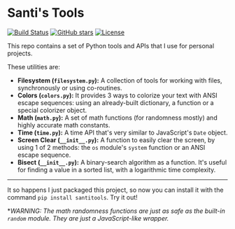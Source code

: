 # Santi's Tools

[![Build Status](https://github.com/santi100a/santitools-python/actions/workflows/ci.yml/badge.svg)](https://github.com/santi100a/santitools-python/actions)
[![GitHub stars](https://img.shields.io/github/stars/santi100a/santitools-python.svg)](https://github.com/santi100a/santitools-python)
[![License](https://img.shields.io/github/license/santi100a/santitools-python.svg)](https://github.com/santi100a/santitools-python)

This repo contains a set of Python tools and APIs that I use for personal projects.

These utilities are:

- **Filesystem (`filesystem.py`):** A collection of tools for working with files, synchronously or using co-routines.
- **Colors (`colors.py`):** It provides 3 ways to colorize your text with ANSI escape sequences: using an already-built dictionary, a function or a special colorizer object.
- **Math (`math.py`):** A set of math functions (for randomness mostly) and highly accurate math constants.
- **Time (`time.py`):** A time API that's very similar to JavaScript's `Date` object.
- **Screen Clear (`__init__.py`):** A function to easily clear the screen, by using 1 of 2 methods: the `os` module's `system` function or an ANSI escape sequence.
- **Bisect (`__init__.py`):** A binary-search algorithm as a function. It's useful for finding a value in a sorted list, with a logarithmic time complexity.

---
It so happens I just packaged this project, so now you can install it with the command
`pip install santitools`. Try it out!

**WARNING: The math randomness functions are just as safe as the built-in `random` module. They are just a JavaScript-like wrapper.*